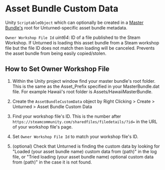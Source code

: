 Asset Bundle Custom Data
========================

Unity `ScriptableObject` which can optionally be created in a [Master Bundle's](AssetBundles.md) root for Unturned-specific asset bundle metadata.

`Owner Workshop File Id` *uint64*: ID of a file published to the Steam Workshop. If Unturned is loading this asset bundle from a Steam workshop file but the file ID does not match then loading will be canceled. Prevents the asset bundle from being easily copied/stolen.

How to Set Owner Workshop File
------------------------------

1. Within the Unity project window find your master bundle's root folder. This is the same as the Asset_Prefix specified in your MasterBundle.dat file. For example Hawaii's root folder is Assets/HawaiiMasterBundle.

2. Create the `AssetBundleCustomData` object by Right Clicking > Create > Unturned > Asset Bundle Custom Data

3. Find your workshop file's ID. This is the number after `https://steamcommunity.com/sharedfiles/filedetails/?id=` in the URL of your workshop file's page.

4. Set `Owner Workshop File Id` to match your workshop file's ID.

5. (optional) Check that Unturned is finding the custom data by looking for "Loaded (your asset bundle name) custom data from (path)" in the log file, or "Tried loading (your asset bundle name) optional custom data from (path)" in the case it is not found.
